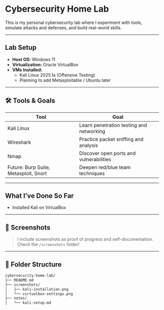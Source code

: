 # Cybersecurity Home Lab

This is my personal cybersecurity lab where I experiment with tools, simulate attacks and defenses, and build real-world skills.

---

## Lab Setup

- **Host OS:** Windows 11
- **Virtualization:** Oracle VirtualBox
- **VMs Installed:**
  - Kali Linux 2025.1a (Offensive Testing)
  - Planning to add Metasploitable / Ubuntu later

---

## 🛠 Tools & Goals

| Tool | Goal |
|------|------|
| Kali Linux | Learn penetration testing and networking |
| Wireshark | Practice packet sniffing and analysis |
| Nmap | Discover open ports and vulnerabilities |
| Future: Burp Suite, Metasploit, Snort | Deepen red/blue team techniques |

---

## What I’ve Done So Far

- Installed Kali on VirtualBox

---

## 📸 Screenshots

> I include screenshots as proof of progress and self-documentation. Check the `/screenshots` folder!

---

## 📂 Folder Structure

```bash
cybersecurity-home-lab/
├── README.md
├── screenshots/
│   ├── kali-installation.png
│   └── virtualbox-settings.png
├── notes/
│   └── kali-setup.md
